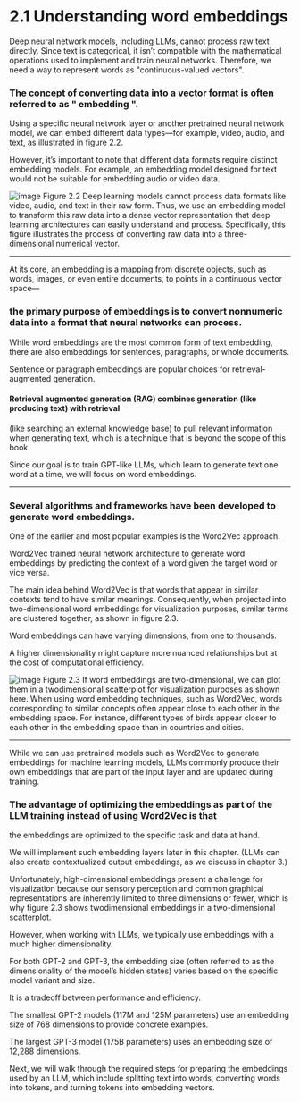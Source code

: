 # 2.1 Understanding word embeddings

Deep neural network models, including LLMs, cannot process raw text directly. 
Since text is categorical, it isn’t compatible with the mathematical operations used to implement
and train neural networks. Therefore, we need a way to represent words as "continuous-valued vectors".

### The concept of converting data into a vector format is often referred to as " embedding ".
Using a specific neural network layer or another pretrained neural network model, we
can embed different data types—for example, video, audio, and text, as illustrated in figure 2.2. 

However, it’s important to note that different data formats require distinct embedding models.
For example, an embedding model designed for text would not be suitable for embedding audio or video data.

![image](https://github.com/user-attachments/assets/e87cebc6-86bd-49bf-89ae-741d126d5338)
Figure 2.2 Deep learning models cannot process data formats like video, audio, and text in their raw
form. Thus, we use an embedding model to transform this raw data into a dense vector representation
that deep learning architectures can easily understand and process. Specifically, this figure illustrates
the process of converting raw data into a three-dimensional numerical vector.
____________________________________________________________________________________________________________________________________________

At its core, an embedding is a mapping from discrete objects, such as words, images, or even entire documents, to points in a continuous vector space—
### the primary purpose of embeddings is to convert nonnumeric data into a format that neural networks can process.

While word embeddings are the most common form of text embedding, there are
also embeddings for sentences, paragraphs, or whole documents. 

Sentence or paragraph embeddings are popular choices for retrieval-augmented generation. 

#### Retrieval augmented generation (RAG) combines generation (like producing text) with retrieval 
(like searching an external knowledge base) to pull relevant information when generating
text, which is a technique that is beyond the scope of this book.

Since our goal is to train GPT-like LLMs, which learn to generate text one word at a time, we will focus on word embeddings.

________________________________________________________________________________________________________

### Several algorithms and frameworks have been developed to generate word embeddings.
One of the earlier and most popular examples is the Word2Vec approach.


Word2Vec trained neural network architecture to generate word embeddings by predicting
the context of a word given the target word or vice versa.

The main idea behind Word2Vec is that words that appear in similar contexts tend to have similar
meanings. Consequently, when projected into two-dimensional word embeddings for
visualization purposes, similar terms are clustered together, as shown in figure 2.3.


Word embeddings can have varying dimensions, from one to thousands. 


A higher dimensionality might capture more nuanced relationships but at the cost of computational efficiency.



![image](https://github.com/user-attachments/assets/39b6a270-c729-4a66-801f-9e89f42a6f14)
Figure 2.3 If word embeddings are two-dimensional, we can plot them in a twodimensional
scatterplot for visualization purposes as shown here. When using word
embedding techniques, such as Word2Vec, words corresponding to similar concepts
often appear close to each other in the embedding space. For instance, different types
of birds appear closer to each other in the embedding space than in countries and cities.


____________________________________________________________________________________________________________________________

While we can use pretrained models such as Word2Vec to generate embeddings for machine learning models, 
LLMs commonly produce their own embeddings that are part of the input layer and are updated during training. 

### The advantage of optimizing the embeddings as part of the LLM training instead of using Word2Vec is that
the embeddings are optimized to the specific task and data at hand. 

We will implement such embedding layers later in this chapter. (LLMs can also create contextualized output
embeddings, as we discuss in chapter 3.) 

Unfortunately, high-dimensional embeddings present a challenge for visualization
because our sensory perception and common graphical representations are inherently limited to three dimensions or fewer, 
which is why figure 2.3 shows twodimensional embeddings in a two-dimensional scatterplot. 


However, when working with LLMs, we typically use embeddings with a much higher dimensionality. 

For both GPT-2 and GPT-3, the embedding size (often referred to as the dimensionality
of the model’s hidden states) varies based on the specific model variant and size.

It is a tradeoff between performance and efficiency. 

The smallest GPT-2 models (117M and 125M parameters) use an embedding size of 768 dimensions to provide concrete
examples. 

The largest GPT-3 model (175B parameters) uses an embedding size of 12,288 dimensions.

Next, we will walk through the required steps for preparing the embeddings used by an LLM, 
which include splitting text into words, converting words into tokens, and turning tokens into embedding vectors.
